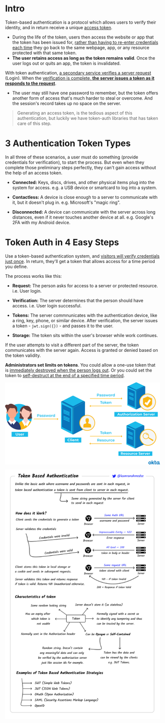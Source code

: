 # Intro
Token-based authentication is a protocol which allows users to verify their identity, and in return receive a unique <u>access token</u>. 
- During the life of the token, users then access the website or app that the token has been issued for, <u>rather than having to re-enter credentials each time</u> they go back to the same webpage, app, or any resource protected with that same token.
- **The user retains access as long as the token remains valid**. Once the user logs out or quits an app, the token is invalidated.

With token authentication, <u>a secondary service verifies a server request</u> (Login). When the <u>verification is complete, **the server issues a token as it responds to the request**</u>.
- The user may still have one password to remember, but the token offers another form of access that's much harder to steal or overcome. And the session's record takes up no space on the server.

> Generating an access token, is the tedious aspect of this authentication, but luckily we have token-auth libraries that has taken care of this step.

# 3 Authentication Token Types
In all three of these scenarios, a user must do something (provide credentials for verification), to start the process. But even when they complete those preliminary steps perfectly, they can't gain access without the help of an access token.
- **Connected:** Keys, discs, drives, and other physical items plug into the system for access. e.g. a USB device or smartcard to log into a system.
- **Contactless:** A device is close enough to a server to communicate with it, but it doesn't plug in. e.g. Microsoft's "magic ring".

- **Disconnected:** A device can communicate with the server across long distances, even if it never touches another device at all. e.g. Google's 2FA with my Android device.

# Token Auth in 4 Easy Steps
Use a token-based authentication system, and <u>visitors will verify credentials just once</u>. In return, they'll get a token that allows access for a time period you define.

The process works like this:
- **Request:** The person asks for access to a server or protected resource. i.e. User login.
- **Verification:** The server determines that the person should have access. i.e. User login successful.
- **Tokens:** The server commnunicates with the authentication device, like a ring, key, phone, or similar device. After verification, the server issues a token - `jwt.sign({})` - and passes it to the user. 

- **Storage:** The token sits within the user's browser while work continues.

If the user attempts to visit a different part of the server, the token communicates with the server again. Access is granted or denied based on the token validity.

**Administrators set limits on tokens**. You could allow a one-use token that is <u>immediately destroyed when the person logs out</u>. Or you could set the token to <u>self-destruct at the end of a specified time period</u>.

![Token based auth](./imgs/tokenBasedAuthetication.png)

![Token auth process](./imgs/token-authentication.png)

